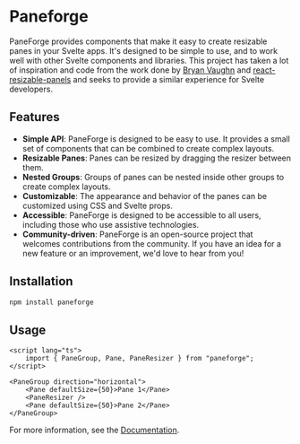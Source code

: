 # Paneforge

PaneForge provides components that make it easy to create resizable panes in your Svelte apps. It's designed to be simple to use, and to work well with other Svelte components and libraries. This project has taken a lot of inspiration and code from the work done by [Bryan Vaughn](https://github.com/bvaughn) and [react-resizable-panels](https://github.com/bvaughn/react-resizable-panels) and seeks to provide a similar experience for Svelte developers.

## Features

-   **Simple API**: PaneForge is designed to be easy to use. It provides a small set of components that can be combined to create complex layouts.
-   **Resizable Panes**: Panes can be resized by dragging the resizer between them.
-   **Nested Groups**: Groups of panes can be nested inside other groups to create complex layouts.
-   **Customizable**: The appearance and behavior of the panes can be customized using CSS and Svelte props.
-   **Accessible**: PaneForge is designed to be accessible to all users, including those who use assistive technologies.
-   **Community-driven**: PaneForge is an open-source project that welcomes contributions from the community. If you have an idea for a new feature or an improvement, we'd love to hear from you!

## Installation

```bash
npm install paneforge
```

## Usage

```svelte
<script lang="ts">
	import { PaneGroup, Pane, PaneResizer } from "paneforge";
</script>

<PaneGroup direction="horizontal">
	<Pane defaultSize={50}>Pane 1</Pane>
	<PaneResizer />
	<Pane defaultSize={50}>Pane 2</Pane>
</PaneGroup>
```

For more information, see the [Documentation](https://paneforge.com).
